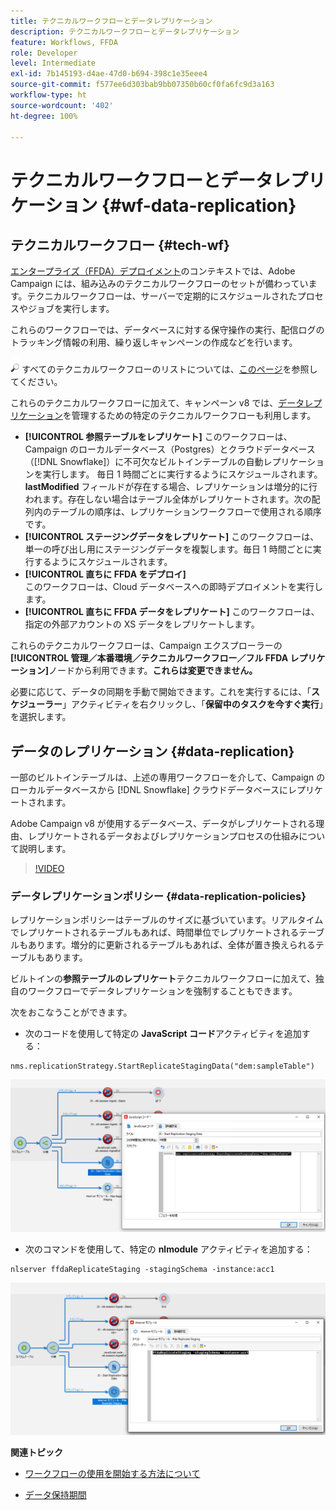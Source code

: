 ```yaml
---
title: テクニカルワークフローとデータレプリケーション
description: テクニカルワークフローとデータレプリケーション
feature: Workflows, FFDA
role: Developer
level: Intermediate
exl-id: 7b145193-d4ae-47d0-b694-398c1e35eee4
source-git-commit: f577ee6d303bab9bb07350b60cf0fa6fc9d3a163
workflow-type: ht
source-wordcount: '402'
ht-degree: 100%

---
```


# テクニカルワークフローとデータレプリケーション {#wf-data-replication}

## テクニカルワークフロー {#tech-wf}

[エンタープライズ（FFDA）デプロイメント](enterprise-deployment.md)のコンテキストでは、Adobe Campaign には、組み込みのテクニカルワークフローのセットが備わっています。テクニカルワークフローは、サーバーで定期的にスケジュールされたプロセスやジョブを実行します。

これらのワークフローでは、データベースに対する保守操作の実行、配信ログのトラッキング情報の利用、繰り返しキャンペーンの作成などを行います。

![](../assets/do-not-localize/glass.png) すべてのテクニカルワークフローのリストについては、[このページ](https://experienceleague.adobe.com/docs/campaign/automation/workflows/introduction/wf-type/technical-workflows.html?lang=ja)を参照してください。

これらのテクニカルワークフローに加えて、キャンペーン v8 では、[データレプリケーション](#data-replication)を管理するための特定のテクニカルワークフローも利用します。

* **[!UICONTROL 参照テーブルをレプリケート]**
このワークフローは、Campaign のローカルデータベース（Postgres）とクラウドデータベース（[!DNL Snowflake]）に不可欠なビルトインテーブルの自動レプリケーションを実行します。
毎日 1 時間ごとに実行するようにスケジュールされます。**lastModified** フィールドが存在する場合、レプリケーションは増分的に行われます。存在しない場合はテーブル全体がレプリケートされます。次の配列内のテーブルの順序は、レプリケーションワークフローで使用される順序です。
* **[!UICONTROL ステージングデータをレプリケート]**
このワークフローは、単一の呼び出し用にステージングデータを複製します。毎日 1 時間ごとに実行するようにスケジュールされます。
* **[!UICONTROL 直ちに FFDA をデプロイ]**\
  このワークフローは、Cloud データベースへの即時デプロイメントを実行します。
* **[!UICONTROL 直ちに FFDA データをレプリケート]**
このワークフローは、指定の外部アカウントの XS データをレプリケートします。

これらのテクニカルワークフローは、Campaign エクスプローラーの&#x200B;**[!UICONTROL 管理／本番環境／テクニカルワークフロー／フル FFDA レプリケーション]**&#x200B;ノードから利用できます。**これらは変更できません。**

必要に応じて、データの同期を手動で開始できます。これを実行するには、「**スケジューラー**」アクティビティを右クリックし、「**保留中のタスクを今すぐ実行**」を選択します。

## データのレプリケーション {#data-replication}

一部のビルトインテーブルは、上述の専用ワークフローを介して、Campaign のローカルデータベースから [!DNL Snowflake] クラウドデータベースにレプリケートされます。


Adobe Campaign v8 が使用するデータベース、データがレプリケートされる理由、レプリケートされるデータおよびレプリケーションプロセスの仕組みについて説明します。

>[!VIDEO](https://video.tv.adobe.com/v/334460?quality=12)


### データレプリケーションポリシー {#data-replication-policies}

レプリケーションポリシーはテーブルのサイズに基づいています。リアルタイムでレプリケートされるテーブルもあれば、時間単位でレプリケートされるテーブルもあります。増分的に更新されるテーブルもあれば、全体が置き換えられるテーブルもあります。

ビルトインの&#x200B;**参照テーブルのレプリケート**テクニカルワークフローに加えて、独自のワークフローでデータレプリケーションを強制することもできます。


次をおこなうことができます。

* 次のコードを使用して特定の **JavaScript コード**&#x200B;アクティビティを追加する：

```
nms.replicationStrategy.StartReplicateStagingData("dem:sampleTable")
```

![](assets/jscode.png)


* 次のコマンドを使用して、特定の **nlmodule** アクティビティを追加する：

```
nlserver ffdaReplicateStaging -stagingSchema -instance:acc1
```

![](assets/nlmodule.png)


**関連トピック**

* [ワークフローの使用を開始する方法について](https://experienceleague.adobe.com/docs/campaign/automation/workflows/introduction/about-workflows.html?lang=ja)

* [データ保持期間](../dev/datamodel-best-practices.md#data-retention)
